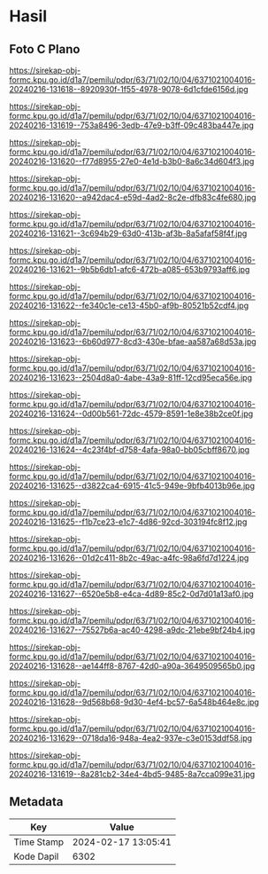 # Hasil

## Foto C Plano

https://sirekap-obj-formc.kpu.go.id/d1a7/pemilu/pdpr/63/71/02/10/04/6371021004016-20240216-131618--8920930f-1f55-4978-9078-6d1cfde6156d.jpg

https://sirekap-obj-formc.kpu.go.id/d1a7/pemilu/pdpr/63/71/02/10/04/6371021004016-20240216-131619--753a8496-3edb-47e9-b3ff-09c483ba447e.jpg

https://sirekap-obj-formc.kpu.go.id/d1a7/pemilu/pdpr/63/71/02/10/04/6371021004016-20240216-131620--f77d8955-27e0-4e1d-b3b0-8a6c34d604f3.jpg

https://sirekap-obj-formc.kpu.go.id/d1a7/pemilu/pdpr/63/71/02/10/04/6371021004016-20240216-131620--a942dac4-e59d-4ad2-8c2e-dfb83c4fe680.jpg

https://sirekap-obj-formc.kpu.go.id/d1a7/pemilu/pdpr/63/71/02/10/04/6371021004016-20240216-131621--3c694b29-63d0-413b-af3b-8a5afaf58f4f.jpg

https://sirekap-obj-formc.kpu.go.id/d1a7/pemilu/pdpr/63/71/02/10/04/6371021004016-20240216-131621--9b5b6db1-afc6-472b-a085-653b9793aff6.jpg

https://sirekap-obj-formc.kpu.go.id/d1a7/pemilu/pdpr/63/71/02/10/04/6371021004016-20240216-131622--fe340c1e-ce13-45b0-af9b-80521b52cdf4.jpg

https://sirekap-obj-formc.kpu.go.id/d1a7/pemilu/pdpr/63/71/02/10/04/6371021004016-20240216-131623--6b60d977-8cd3-430e-bfae-aa587a68d53a.jpg

https://sirekap-obj-formc.kpu.go.id/d1a7/pemilu/pdpr/63/71/02/10/04/6371021004016-20240216-131623--2504d8a0-4abe-43a9-81ff-12cd95eca56e.jpg

https://sirekap-obj-formc.kpu.go.id/d1a7/pemilu/pdpr/63/71/02/10/04/6371021004016-20240216-131624--0d00b561-72dc-4579-8591-1e8e38b2ce0f.jpg

https://sirekap-obj-formc.kpu.go.id/d1a7/pemilu/pdpr/63/71/02/10/04/6371021004016-20240216-131624--4c23f4bf-d758-4afa-98a0-bb05cbff8670.jpg

https://sirekap-obj-formc.kpu.go.id/d1a7/pemilu/pdpr/63/71/02/10/04/6371021004016-20240216-131625--d3822ca4-6915-41c5-949e-9bfb4013b96e.jpg

https://sirekap-obj-formc.kpu.go.id/d1a7/pemilu/pdpr/63/71/02/10/04/6371021004016-20240216-131625--f1b7ce23-e1c7-4d86-92cd-303194fc8f12.jpg

https://sirekap-obj-formc.kpu.go.id/d1a7/pemilu/pdpr/63/71/02/10/04/6371021004016-20240216-131626--01d2c411-8b2c-49ac-a4fc-98a6fd7d1224.jpg

https://sirekap-obj-formc.kpu.go.id/d1a7/pemilu/pdpr/63/71/02/10/04/6371021004016-20240216-131627--6520e5b8-e4ca-4d89-85c2-0d7d01a13af0.jpg

https://sirekap-obj-formc.kpu.go.id/d1a7/pemilu/pdpr/63/71/02/10/04/6371021004016-20240216-131627--75527b6a-ac40-4298-a9dc-21ebe9bf24b4.jpg

https://sirekap-obj-formc.kpu.go.id/d1a7/pemilu/pdpr/63/71/02/10/04/6371021004016-20240216-131628--ae144ff8-8767-42d0-a90a-3649509565b0.jpg

https://sirekap-obj-formc.kpu.go.id/d1a7/pemilu/pdpr/63/71/02/10/04/6371021004016-20240216-131628--9d568b68-9d30-4ef4-bc57-6a548b464e8c.jpg

https://sirekap-obj-formc.kpu.go.id/d1a7/pemilu/pdpr/63/71/02/10/04/6371021004016-20240216-131629--0718da16-948a-4ea2-937e-c3e0153ddf58.jpg

https://sirekap-obj-formc.kpu.go.id/d1a7/pemilu/pdpr/63/71/02/10/04/6371021004016-20240216-131619--8a281cb2-34e4-4bd5-9485-8a7cca099e31.jpg


## Metadata

| Key        | Value               |
| ---------- | ------------------- |
| Time Stamp | 2024-02-17 13:05:41 |
| Kode Dapil | 6302                |



